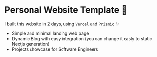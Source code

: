 # Personal Website Template 📰

I built this website in 2 days, using  `Vercel` and `Prismic` ✨

- Simple and minimal landing web page
- Dynamic Blog with easy integration (you can change it easly to static Nextjs generation)
- Projects showcase for Software Engineers

